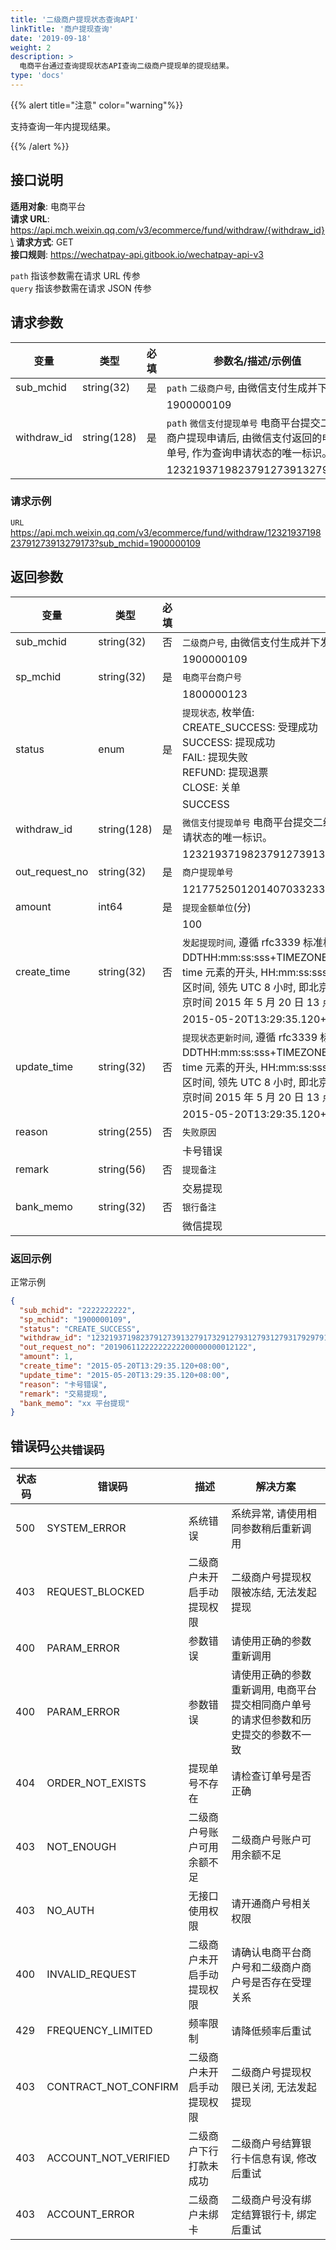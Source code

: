```yaml
---
title: '二级商户提现状态查询API'
linkTitle: '商户提现查询'
date: '2019-09-18'
weight: 2
description: >
  电商平台通过查询提现状态API查询二级商户提现单的提现结果。
type: 'docs'
---
```


{{% alert title="注意" color="warning"%}}

支持查询一年内提现结果。

{{% /alert %}}

## 接口说明

**适用对象**: 电商平台\
**请求 URL**: https://api.mch.weixin.qq.com/v3/ecommerce/fund/withdraw/{withdraw_id}\
**请求方式**: GET\
**接口规则**: https://wechatpay-api.gitbook.io/wechatpay-api-v3

`path` 指该参数需在请求 URL 传参\
`query` 指该参数需在请求 JSON 传参

## 请求参数

| 变量        | 类型        | 必填 | 参数名/描述/示例值                                                                                               |
| ----------- | ----------- | ---- | ---------------------------------------------------------------------------------------------------------------- |
| sub_mchid   | string(32)  | 是   | `path` `二级商户号`, 由微信支付生成并下发。                                                                      |
|             |             |      | 1900000109                                                                                                       |
| withdraw_id | string(128) | 是   | `path` `微信支付提现单号` 电商平台提交二级商户提现申请后, 由微信支付返回的申请单号, 作为查询申请状态的唯一标识。 |
|             |             |      | 1232193719823791273913279173                                                                                     |

### 请求示例

`URL` https://api.mch.weixin.qq.com/v3/ecommerce/fund/withdraw/1232193719823791273913279173?sub_mchid=1900000109

## 返回参数

| 变量           | 类型        | 必填 | 参数名/描述/示例值                                                                                                                                                                                                                                                                                                                            |
| -------------- | ----------- | ---- | --------------------------------------------------------------------------------------------------------------------------------------------------------------------------------------------------------------------------------------------------------------------------------------------------------------------------------------------- |
| sub_mchid      | string(32)  | 否   | `二级商户号`, 由微信支付生成并下发。                                                                                                                                                                                                                                                                                                          |
|                |             |      | 1900000109                                                                                                                                                                                                                                                                                                                                    |
| sp_mchid       | string(32)  | 是   | `电商平台商户号`                                                                                                                                                                                                                                                                                                                              |
|                |             |      | 1800000123                                                                                                                                                                                                                                                                                                                                    |
| status         | enum        | 是   | `提现状态`, 枚举值:<br>CREATE_SUCCESS: 受理成功<br>SUCCESS: 提现成功<br>FAIL: 提现失败<br>REFUND: 提现退票<br>CLOSE: 关单                                                                                                                                                                                                                     |
|                |             |      | SUCCESS                                                                                                                                                                                                                                                                                                                                       |
| withdraw_id    | string(128) | 是   | `微信支付提现单号` 电商平台提交二级商户提现申请后, 由微信支付返回的申请单号, 作为查询申请状态的唯一标识。                                                                                                                                                                                                                                     |
|                |             |      | 12321937198237912739132791732912793127931279317929791239112123                                                                                                                                                                                                                                                                                |
| out_request_no | string(32)  | 是   | `商户提现单号`                                                                                                                                                                                                                                                                                                                                |
|                |             |      | 1217752501201407033233368018                                                                                                                                                                                                                                                                                                                  |
| amount         | int64       | 是   | `提现金额单位`(分)                                                                                                                                                                                                                                                                                                                            |
|                |             |      | 100                                                                                                                                                                                                                                                                                                                                           |
| create_time    | string(32)  | 否   | `发起提现时间`, 遵循 rfc3339 标准格式, 格式为 YYYY-MM-DDTHH:mm:ss:sss+TIMEZONE, YYYY-MM-DD 表示年月日, T 出现在字符串中, 表示 time 元素的开头, HH:mm:ss:sss 表示时分秒毫秒, TIMEZONE 表示时区(+08:00 表示东八区时间, 领先 UTC 8 小时, 即北京时间）。例如: 2015-05-20T13:29:35+08:00 表示, 北京时间 2015 年 5 月 20 日 13 点 29 分 35 秒。     |
|                |             |      | 2015-05-20T13:29:35.120+08:00                                                                                                                                                                                                                                                                                                                 |
| update_time    | string(32)  | 否   | `提现状态更新时间`, 遵循 rfc3339 标准格式, 格式为 YYYY-MM-DDTHH:mm:ss:sss+TIMEZONE, YYYY-MM-DD 表示年月日, T 出现在字符串中, 表示 time 元素的开头, HH:mm:ss:sss 表示时分秒毫秒, TIMEZONE 表示时区(+08:00 表示东八区时间, 领先 UTC 8 小时, 即北京时间）。例如: 2015-05-20T13:29:35+08:00 表示, 北京时间 2015 年 5 月 20 日 13 点 29 分 35 秒。 |
|                |             |      | 2015-05-20T13:29:35.120+08:00                                                                                                                                                                                                                                                                                                                 |
| reason         | string(255) | 否   | `失败原因`                                                                                                                                                                                                                                                                                                                                    |
|                |             |      | 卡号错误                                                                                                                                                                                                                                                                                                                                      |
| remark         | string(56)  | 否   | `提现备注`                                                                                                                                                                                                                                                                                                                                    |
|                |             |      | 交易提现                                                                                                                                                                                                                                                                                                                                      |
| bank_memo      | string(32)  | 否   | `银行备注`                                                                                                                                                                                                                                                                                                                                    |
|                |             |      | 微信提现                                                                                                                                                                                                                                                                                                                                      |

### 返回示例

正常示例

```json
{
  "sub_mchid": "2222222222",
  "sp_mchid": "1900000109",
  "status": "CREATE_SUCCESS",
  "withdraw_id": "12321937198237912739132791732912793127931279317929791239112123",
  "out_request_no": "20190611222222222200000000012122",
  "amount": 1,
  "create_time": "2015-05-20T13:29:35.120+08:00",
  "update_time": "2015-05-20T13:29:35.120+08:00",
  "reason": "卡号错误",
  "remark": "交易提现",
  "bank_memo": "xx 平台提现"
}
```

## 错误码<sub>公共错误码</sub>

| 状态码 | 错误码               | 描述                       | 解决方案                                                                             |
| ------ | -------------------- | -------------------------- | ------------------------------------------------------------------------------------ |
| 500    | SYSTEM_ERROR         | 系统错误                   | 系统异常, 请使用相同参数稍后重新调用                                                 |
| 403    | REQUEST_BLOCKED      | 二级商户未开启手动提现权限 | 二级商户号提现权限被冻结, 无法发起提现                                               |
| 400    | PARAM_ERROR          | 参数错误                   | 请使用正确的参数重新调用                                                             |
| 400    | PARAM_ERROR          | 参数错误                   | 请使用正确的参数重新调用, 电商平台提交相同商户单号的请求但参数和历史提交的参数不一致 |
| 404    | ORDER_NOT_EXISTS     | 提现单号不存在             | 请检查订单号是否正确                                                                 |
| 403    | NOT_ENOUGH           | 二级商户号账户可用余额不足 | 二级商户号账户可用余额不足                                                           |
| 403    | NO_AUTH              | 无接口使用权限             | 请开通商户号相关权限                                                                 |
| 400    | INVALID_REQUEST      | 二级商户未开启手动提现权限 | 请确认电商平台商户号和二级商户商户号是否存在受理关系                                 |
| 429    | FREQUENCY_LIMITED    | 频率限制                   | 请降低频率后重试                                                                     |
| 403    | CONTRACT_NOT_CONFIRM | 二级商户未开启手动提现权限 | 二级商户号提现权限已关闭, 无法发起提现                                               |
| 403    | ACCOUNT_NOT_VERIFIED | 二级商户下行打款未成功     | 二级商户号结算银行卡信息有误, 修改后重试                                             |
| 403    | ACCOUNT_ERROR        | 二级商户未绑卡             | 二级商户号没有绑定结算银行卡, 绑定后重试                                             |
